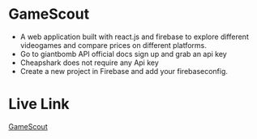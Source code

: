 # GameScout

- A web application built with react.js and firebase to explore different videogames and compare prices on different platforms.
- Go to giantbomb API official docs sign up and grab an api key
- Cheapshark does not require any Api key
- Create a new project in Firebase and add your firebaseconfig.

# Live Link

[GameScout](https://gamescout1.netlify.app/ "GameScout")

